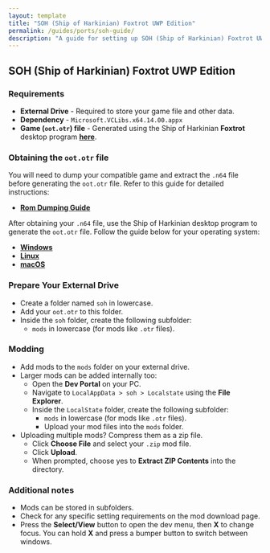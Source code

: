 ```yaml
---
layout: template
title: "SOH (Ship of Harkinian) Foxtrot UWP Edition"
permalink: /guides/ports/soh-guide/
description: "A guide for setting up SOH (Ship of Harkinian) Foxtrot UWP Edition on dev mode."
---
```


## SOH (Ship of Harkinian) Foxtrot UWP Edition

### Requirements
- **External Drive** - Required to store your game file and other data.
- **Dependency** - `Microsoft.VCLibs.x64.14.00.appx`
- **Game (`oot.otr`) file** - Generated using the Ship of Harkinian **Foxtrot** desktop program [**here**](<https://github.com/HarbourMasters/Shipwright/releases/tag/8.0.5>).

### Obtaining the `oot.otr` file
You will need to dump your compatible game and extract the `.n64` file before generating the `oot.otr` file.
Refer to this guide for detailed instructions:

- **[Rom Dumping Guide](<https://www.shipofharkinian.com/setup-guide/dump-guide>)**

After obtaining your `.n64` file, use the Ship of Harkinian desktop program to generate the `oot.otr` file.
Follow the guide below for your operating system:

- **[Windows](<https://www.shipofharkinian.com/setup-guide/windows>)**
- **[Linux](<https://www.shipofharkinian.com/setup-guide/linux>)**
- **[macOS](<https://www.shipofharkinian.com/setup-guide/macos>)**

### Prepare Your External Drive
- Create a folder named `soh` in lowercase.
- Add your `oot.otr` to this folder.
- Inside the `soh` folder, create the following subfolder:
    - `mods` in lowercase (for mods like `.otr` files).

### Modding
- Add mods to the `mods` folder on your external drive.
- Larger mods can be added internally too:
   - Open the **Dev Portal** on your PC.  
   - Navigate to `LocalAppData > soh > Localstate` using the **File Explorer**. 
   - Inside the `LocalState` folder, create the following subfolder:  
      - `mods` in lowercase (for mods like `.otr` files). 
      - Upload your mod files into the `mods` folder.
- Uploading multiple mods? Compress them as a zip file.   
   - Click **Choose File** and select your `.zip` mod file.
   - Click **Upload**.
   - When prompted, choose yes to **Extract ZIP Contents** into the directory.

### Additional notes
- Mods can be stored in subfolders.
- Check for any specific setting requirements on the mod download page.
- Press the **Select/View** button to open the dev menu, then **X** to change focus. You can hold **X** and press a bumper button to switch between windows.